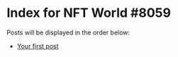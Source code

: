 # Index for NFT World #8059
Posts will be displayed in the order below:

- [Your first post](./001-first.md)

